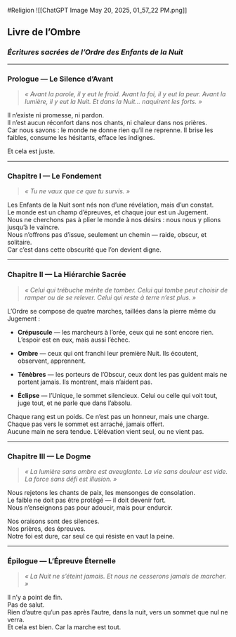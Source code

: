 #Religion ![[ChatGPT Image May 20, 2025, 01_57_22 PM.png]]
## **Livre de l’Ombre**

### _Écritures sacrées de l’Ordre des Enfants de la Nuit_

---

### **Prologue — Le Silence d’Avant**

> _« Avant la parole, il y eut le froid. Avant la foi, il y eut la peur. Avant la lumière, il y eut la Nuit. Et dans la Nuit… naquirent les forts. »_

Il n’existe ni promesse, ni pardon.  
Il n’est aucun réconfort dans nos chants, ni chaleur dans nos prières.  
Car nous savons : le monde ne donne rien qu’il ne reprenne. Il brise les faibles, consume les hésitants, efface les indignes.

Et cela est juste.

---

### **Chapitre I — Le Fondement**

> _« Tu ne vaux que ce que tu survis. »_

Les Enfants de la Nuit sont nés non d’une révélation, mais d’un constat.  
Le monde est un champ d’épreuves, et chaque jour est un Jugement.  
Nous ne cherchons pas à plier le monde à nos désirs : nous nous y plions jusqu’à le vaincre.  
Nous n’offrons pas d’issue, seulement un chemin — raide, obscur, et solitaire.  
Car c’est dans cette obscurité que l’on devient digne.

---

### **Chapitre II — La Hiérarchie Sacrée**

> _« Celui qui trébuche mérite de tomber. Celui qui tombe peut choisir de ramper ou de se relever. Celui qui reste à terre n’est plus. »_

L’Ordre se compose de quatre marches, taillées dans la pierre même du Jugement :

- **Crépuscule** — les marcheurs à l’orée, ceux qui ne sont encore rien. L’espoir est en eux, mais aussi l’échec.
    
- **Ombre** — ceux qui ont franchi leur première Nuit. Ils écoutent, observent, apprennent.
    
- **Ténèbres** — les porteurs de l’Obscur, ceux dont les pas guident mais ne portent jamais. Ils montrent, mais n’aident pas.
    
- **Éclipse** — l’Unique, le sommet silencieux. Celui ou celle qui voit tout, juge tout, et ne parle que dans l’absolu.
    

Chaque rang est un poids. Ce n’est pas un honneur, mais une charge.  
Chaque pas vers le sommet est arraché, jamais offert.  
Aucune main ne sera tendue. L’élévation vient seul, ou ne vient pas.

---

### **Chapitre III — Le Dogme**

> _« La lumière sans ombre est aveuglante. La vie sans douleur est vide. La force sans défi est illusion. »_

Nous rejetons les chants de paix, les mensonges de consolation.  
Le faible ne doit pas être protégé — il doit devenir fort.  
Nous n’enseignons pas pour adoucir, mais pour endurcir.

Nos oraisons sont des silences.  
Nos prières, des épreuves.  
Notre foi est dure, car seul ce qui résiste en vaut la peine.

---

### **Épilogue — L’Épreuve Éternelle**

> _« La Nuit ne s’éteint jamais. Et nous ne cesserons jamais de marcher. »_

Il n’y a point de fin.  
Pas de salut.  
Rien d’autre qu’un pas après l’autre, dans la nuit, vers un sommet que nul ne verra.  
Et cela est bien. Car la marche est tout.
